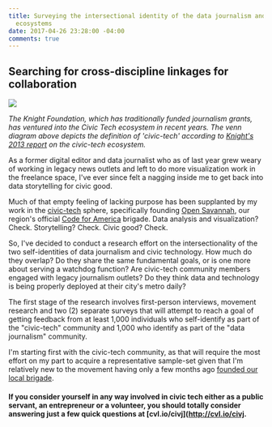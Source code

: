 ```yaml
---
title: Surveying the intersectional identity of the data journalism and civic-tech
  ecosystems
date: 2017-04-26 23:28:00 -04:00
comments: true
---
```


## Searching for cross-discipline linkages for collaboration

![](http://cvlassets.s3.amazonaws.com/knight-civic-tech.png)

<em>The Knight Foundation, which has traditionally funded journalism grants, has ventured into the Civic Tech ecosystem in recent years. The venn diagram above depicts the definition of 'civic-tech' according to [Knight's 2013 report](https://knightfoundation.org/features/civictech/) on the civic-tech ecosystem. </em>

As a former digital editor and data journalist who as of last year grew weary of working in legacy news outlets and left to do more visualization work in the freelance space, I've ever since felt a nagging inside me to get back into data storytelling for civic good.

Much of that empty feeling of lacking purpose has been supplanted by my work in the [civic-tech](http://www.govtech.com/civic/What-is-Civic-Tech.html) sphere, specifically founding [Open Savannah](https://opensavannah.org), our region's official [Code for America](https://codeforamerica.org) brigade. Data analysis and visualization? Check. Storytelling? Check. Civic good? Check.

So, I've decided to conduct a research effort on the intersectionality of the two self-identities of data journalism and civic technology. How much do they overlap? Do they share the same fundamental goals, or is one more about serving a watchdog function? Are civic-tech community members engaged with legacy journalism outlets? Do they think data and technology is being properly deployed at their city's metro daily?

The first stage of the research involves first-person interviews, movement research and two (2) separate surveys that will attempt to reach a goal of getting feedback from at least 1,000 individuals who self-identify as part of the "civic-tech" community and 1,000 who identify as part of the "data journalism" community.

I'm starting first with the civic-tech community, as that will require the most effort on my part to acquire a representative sample-set given that I'm relatively new to the movement having only a few months ago [founded our local brigade](https://medium.com/code-for-america/founding-open-savannah-an-attempt-to-modernize-a-city-that-clings-to-its-history-a7f88f560d84). 

#### If you consider yourself in any way involved in civic tech either as a public servant, an entrepreneur or a volunteer, you should totally consider answering just a few quick questions at [cvl.io/civj](http://cvl.io/civj.


